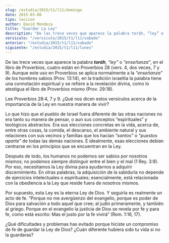 ```yaml
---
slug: /estudia/2015/t1/l11/domingo
date: 2015-03-08
tipo: leccion
author: David Mendoza
title: "Guardar La Ley"
description: "De las trece veces que aparece la palabra toráh, “ley” o “enseñanza”, en el libro de Proverbios, cuatro están en Proverbios 28 (vers. 4, dos veces, 7 y 9). Aunque este uso en Proverbios se aplica normalmente a la “enseñanza” de los hombres sabios (Prov. 13:14), en la tradición israelita..."
versiculo: "/versiculo/2015/t1/l11/sabado"
anterior: "/estudia/2015/t1/l11/sabado"
siguiente: "/estudia/2015/t1/l11/lunes"
---
```


De las trece veces que aparece la palabra **_toráh_**, _“ley”_ o _“enseñanza”_, en el libro de Proverbios, cuatro están en Proverbios 28 (vers. 4, dos veces, 7 y 9). Aunque este uso en Proverbios se aplica normalmente a la _“enseñanza”_ de los hombres sabios (Prov. 13:14), en la tradición israelita la palabra tiene una connotación espiritual y se refiere a la revelación divina, como lo atestigua el libro de Proverbios mismo (Prov. 29:18).

Lee Proverbios 28:4, 7 y 9. ¿Qué nos dicen estos versículos acerca de la importancia de la Ley en nuestra manera de vivir?

Lo que hizo que el pueblo de Israel fuera diferente de las otras naciones no era tanto su manera de pensar, o aun sus conceptos “espirituales” y teológicos abstractos. Era sus elecciones concretas en la vida, acerca de, entre otras cosas, la comida, el descanso, el ambiente natural y sus relaciones con sus vecinos y familias que los hacían _“santos”_ o _“puestos aparte”_ de todas las demás naciones. E idealmente, esas elecciones debían centrarse en los principios que se encuentran en la Ley.

Después de todo, los humanos no podemos ser sabios por nosotros mismos; no podemos siempre distinguir entre el bien y el mal (1 Rey. 3:9). Por eso, necesitamos la Ley divina para ayudarnos a adquirir discernimiento. En otras palabras, la adquisición de la sabiduría no depende de ejercicios intelectuales o espirituales; esencialmente, está relacionada con la obediencia a la Ley que reside fuera de nosotros mismos.

Por supuesto, esta Ley es la eterna Ley de Dios. Y seguirla es realmente un acto de fe. “Porque no me avergüenzo del evangelio, porque es poder de Dios para salvación a todo aquel que cree; al judío primeramente, y también al griego. Porque en el evangelio la justicia de Dios se revela por fe y para fe, como está escrito: Mas el justo por la fe vivirá” (Rom. 1:16, 17).

¿Qué dificultades y problemas has evitado porque hiciste un compromiso de fe de guardar la Ley de Dios? ¿Cuán diferente hubiera sido tu vida si no la guardaras?
